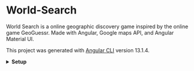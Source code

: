 # World-Search

World Search is a online geographic discovery game inspired by the online game GeoGuessr. Made with Angular, Google maps API, and Angular Material UI.  

This project was generated with [Angular CLI](https://github.com/angular/angular-cli) version 13.1.4.

<details>
  
  <summary><strong>Setup</strong></summary>

  ## Development server

  Run `ng serve` for a dev server. Navigate to `http://localhost:4200/`. The app will automatically reload if you change any of the source files.

  ## Code scaffolding

  Run `ng generate component component-name` to generate a new component. You can also use `ng generate directive|pipe|service|class|guard|interface|enum|module`.

  ## Build

  Run `ng build` to build the project. The build artifacts will be stored in the `dist/` directory.

  ## Running unit tests

  Run `ng test` to execute the unit tests via [Karma](https://karma-runner.github.io).

  ## Running end-to-end tests

  Run `ng e2e` to execute the end-to-end tests via a platform of your choice. To use this command, you need to first add a package that implements end-to-end testing capabilities.

  ## Further help

  To get more help on the Angular CLI use `ng help` or go check out the [Angular CLI Overview and Command Reference](https://angular.io/cli) page.
  
</details>
